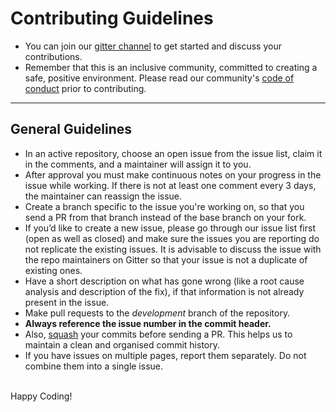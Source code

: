 # Contributing Guidelines
* You can join our [gitter channel](https://gitter.im/ACM-W-NITK-Community/community?utm_source=share-link&utm_medium=link&utm_campaign=share-link) to get started and discuss your contributions.
* Remember that this is an inclusive community, committed to creating a safe, positive environment. Please read our community's [code of conduct](https://github.com/acm-w-nitk/acm-w-nitk.github.io/blob/master/Code-of-conduct.md) prior to contributing.

---

## General Guidelines
* In an active repository, choose an open issue from the issue list, claim it in the comments, and a maintainer will assign it to you.  
* After approval you must make continuous notes on your progress in the issue while working.  If there is not at least one comment every 3 days, the maintainer can reassign the issue.
* Create a branch specific to the issue you're working on, so that you send a PR from that branch instead of the base branch on your fork.
* If you’d like to create a new issue, please go through our issue list first (open as well as closed) and make sure the issues you are reporting do not replicate the existing issues. It is advisable to discuss the issue with the repo maintainers on Gitter so that your issue is not a duplicate of existing ones.
* Have a short description on what has gone wrong (like a root cause analysis and description of the fix), if that information is not already present in the issue.
* Make pull requests to the *development* branch of the repository.
* **Always reference the issue number in the commit header.**
* Also, [squash](https://github.com/wprig/wprig/wiki/How-to-squash-commits) your commits before sending a PR. This helps us to maintain a clean and organised commit history.
* If you have issues on multiple pages, report them separately. Do not combine them into a single issue.
<br>
Happy Coding!
